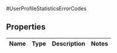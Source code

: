 #UserProfileStatisticsErrorCodes

## Properties
Name | Type | Description | Notes
------------ | ------------- | ------------- | -------------

